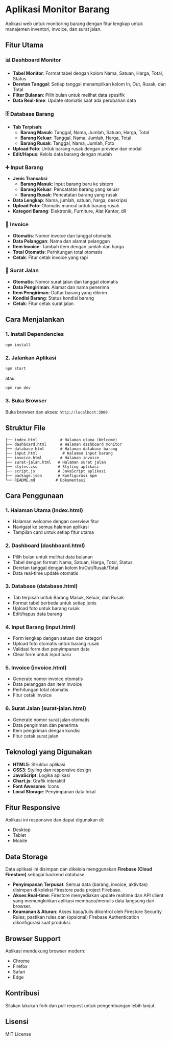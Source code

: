 # Aplikasi Monitor Barang

Aplikasi web untuk monitoring barang dengan fitur lengkap untuk manajemen inventori, invoice, dan surat jalan.

## Fitur Utama

### 📊 Dashboard Monitor
- **Tabel Monitor**: Format tabel dengan kolom Nama, Satuan, Harga, Total, Status
- **Deretan Tanggal**: Setiap tanggal menampilkan kolom In, Out, Rusak, dan Total
- **Filter Bulanan**: Pilih bulan untuk melihat data spesifik
- **Data Real-time**: Update otomatis saat ada perubahan data

### 🗄️ Database Barang
- **Tab Terpisah**: 
  - **Barang Masuk**: Tanggal, Nama, Jumlah, Satuan, Harga, Total
  - **Barang Keluar**: Tanggal, Nama, Jumlah, Harga, Total
  - **Barang Rusak**: Tanggal, Nama, Jumlah, Foto
- **Upload Foto**: Untuk barang rusak dengan preview dan modal
- **Edit/Hapus**: Kelola data barang dengan mudah

### ➕ Input Barang
- **Jenis Transaksi**:
  - **Barang Masuk**: Input barang baru ke sistem
  - **Barang Keluar**: Pencatatan barang yang keluar
  - **Barang Rusak**: Pencatatan barang yang rusak
- **Data Lengkap**: Nama, jumlah, satuan, harga, deskripsi
- **Upload Foto**: Otomatis muncul untuk barang rusak
- **Kategori Barang**: Elektronik, Furniture, Alat Kantor, dll

### 🧾 Invoice
- **Otomatis**: Nomor invoice dan tanggal otomatis
- **Data Pelanggan**: Nama dan alamat pelanggan
- **Item Invoice**: Tambah item dengan jumlah dan harga
- **Total Otomatis**: Perhitungan total otomatis
- **Cetak**: Fitur cetak invoice yang rapi

### 🚚 Surat Jalan
- **Otomatis**: Nomor surat jalan dan tanggal otomatis
- **Data Pengiriman**: Alamat dan nama penerima
- **Item Pengiriman**: Daftar barang yang dikirim
- **Kondisi Barang**: Status kondisi barang
- **Cetak**: Fitur cetak surat jalan

## Cara Menjalankan

### 1. Install Dependencies
```bash
npm install
```

### 2. Jalankan Aplikasi
```bash
npm start
```
atau
```bash
npm run dev
```

### 3. Buka Browser
Buka browser dan akses: `http://localhost:3000`

## Struktur File

```
├── index.html          # Halaman utama (Welcome)
├── dashboard.html      # Halaman dashboard monitor
├── database.html       # Halaman database barang
├── input.html           # Halaman input barang
├── invoice.html        # Halaman invoice
├── surat-jalan.html   # Halaman surat jalan
├── styles.css         # Styling aplikasi
├── script.js          # JavaScript aplikasi
├── package.json       # Konfigurasi npm
└── README.md         # Dokumentasi
```

## Cara Penggunaan

### 1. Halaman Utama (index.html)
- Halaman welcome dengan overview fitur
- Navigasi ke semua halaman aplikasi
- Tampilan card untuk setiap fitur utama

### 2. Dashboard (dashboard.html)
- Pilih bulan untuk melihat data bulanan
- Tabel dengan format: Nama, Satuan, Harga, Total, Status
- Deretan tanggal dengan kolom In/Out/Rusak/Total
- Data real-time update otomatis

### 3. Database (database.html)
- Tab terpisah untuk Barang Masuk, Keluar, dan Rusak
- Format tabel berbeda untuk setiap jenis
- Upload foto untuk barang rusak
- Edit/hapus data barang

### 4. Input Barang (input.html)
- Form lengkap dengan satuan dan kategori
- Upload foto otomatis untuk barang rusak
- Validasi form dan penyimpanan data
- Clear form untuk input baru

### 5. Invoice (invoice.html)
- Generate nomor invoice otomatis
- Data pelanggan dan item invoice
- Perhitungan total otomatis
- Fitur cetak invoice

### 6. Surat Jalan (surat-jalan.html)
- Generate nomor surat jalan otomatis
- Data pengiriman dan penerima
- Item pengiriman dengan kondisi
- Fitur cetak surat jalan

## Teknologi yang Digunakan

- **HTML5**: Struktur aplikasi
- **CSS3**: Styling dan responsive design
- **JavaScript**: Logika aplikasi
- **Chart.js**: Grafik interaktif
- **Font Awesome**: Icons
- **Local Storage**: Penyimpanan data lokal

## Fitur Responsive

Aplikasi ini responsive dan dapat digunakan di:
- Desktop
- Tablet
- Mobile

## Data Storage

Data aplikasi ini disimpan dan dikelola menggunakan **Firebase (Cloud Firestore)** sebagai backend database.

- **Penyimpanan Terpusat**: Semua data (barang, invoice, aktivitas) disimpan di koleksi Firestore pada project Firebase.
- **Akses Real-time**: Firestore menyediakan update realtime dan API client yang memungkinkan aplikasi membaca/menulis data langsung dari browser.
- **Keamanan & Aturan**: Akses baca/tulis dikontrol oleh Firestore Security Rules; pastikan rules dan (opsional) Firebase Authentication dikonfigurasi saat produksi.

## Browser Support

Aplikasi mendukung browser modern:
- Chrome
- Firefox
- Safari
- Edge

## Kontribusi

Silakan lakukan fork dan pull request untuk pengembangan lebih lanjut.

## Lisensi

MIT License
